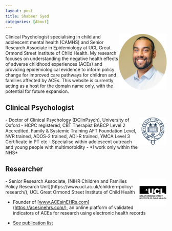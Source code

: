 ```yaml
---
layout: post
title: Shabeer Syed
categories: [About]
---
```


<img style="float: right;" src="/images/shabeer%20syed.png" alt="Shabeer Syed" width="150"/>
Clinical Psychologist specialising in child and adolescent mental health (CAMHS) and Senior Research Associate in Epidemiology at UCL Great Ormond Street Institute of Child Health. My research focuses on understanding the negative health effects of adverse childhood experiences (ACEs) and providing epidemiological evidence to inform policy change for improved care pathways for children and families affected by ACEs. This website is currently acting as a host for the domain name only, with the potential for future expansion.

## Clinical Psychologist
<img style="float: right;" src="https://raw.githubusercontent.com/shabeer-syed/shabeersyed/master/images/ox%20logo.png" alt="ox shabeer Syed"/>
- Doctor of Clinical Psychology (DClinPsych), University of Oxford
   - HCPC registered, CBT Therapist BABCP Level 2 Accredited, Family & Systemic Training AFT Foundation Level, NVR trained, ADOS-2 trained, ADI-R trained, YMCA Level 3 Certificate in PT etc
   - Specialise within adolescent outreach and young people with multimorbidity
   - *I work only within the NHS* 

## Researcher
<img style="float: right;" src="https://raw.githubusercontent.com/shabeer-syed/shabeersyed/master/images/ucl%20logo.png" alt="shabeer ucl ich"/>
- Senior Research Associate, [NIHR Children and Families Policy Research
  Unit](https://www.ucl.ac.uk/children-policy-research/), UCL Great Ormond Street Institute of Child Health

- Founder of [www.ACEsinEHRs.com](https://acesinehrs.com/), an online platform of validated indicators of ACEs for research using electronic health records

- [See publication list](https://shabeer-syed.github.io/shabeersyed/publications/)


<!-- Google tag (gtag.js) -->
<script async src="https://www.googletagmanager.com/gtag/js?id=G-TZ0Q814394"></script>
<script>
  window.dataLayer = window.dataLayer || [];
  function gtag(){dataLayer.push(arguments);}
  gtag('js', new Date());

  gtag('config', 'G-TZ0Q814394');
</script>

